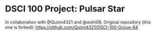 # DSCI 100 Project: Pulsar Star
In collaboration with @Quinn4321 and @wshi06.
Original repository (this one is forked): https://github.com/Quinn4321/DSCI-100-Group-64
